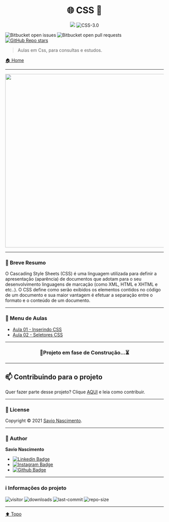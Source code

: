 <h1 align="center">🌐 CSS 🌊<a id="css"></a> </h1>

<div align="center">

![](https://img.shields.io/badge/license-MIT-darkcyan)
![CSS-3.0](https://img.shields.io/badge/Css-3.0-2965f1?logo=CSS3&style=flat)

</div>
 
![Bitbucket open issues](https://img.shields.io/bitbucket/issues/savionascimentodev/Cascating-Style-Sheets?style=flat) 
![Bitbucket open pull requests](https://img.shields.io/bitbucket/pr-raw/savionascimentodev/Cascating-Style-Sheets?style=flat)
[![GitHub Repo stars](https://img.shields.io/github/stars/savionascimentodev/Cascating-Style-Sheets?style=social)](https://github.com/savionascimentodev/Cascating-Style-Sheets/stargazers) <br>

> Aulas em Css, para consultas e estudos.

[🏠 Home](https://github.com/savionascimentodev/Cascating-Style-Sheets)

---

<div align="center">

 <img src="https://github.com/savionascimentodev/Projeto-Site/blob/main/imagens/1_IeNwVwWspGw3aL4YXEsf0A.png?raw=true" width=550>

</div>

---

### 🎯 Breve Resumo

O Cascading Style Sheets (CSS) é uma linguagem utilizada para definir a apresentação (aparência) de documentos que adotam para o seu desenvolvimento linguagens de marcação (como XML, HTML e XHTML e etc..). O CSS define como serão exibidos os elementos contidos no código de um documento e sua maior vantagem é efetuar a separação entre o formato e o conteúdo de um documento.

---

### 📍 Menu de Aulas 

* [Aula 01 - Inserindo CSS](https://github.com/savionascimentodev/Cascating-Style-Sheets/tree/main/Aula-01)
* [Aula 02 - Seletores CSS](https://github.com/savionascimentodev/Cascating-Style-Sheets/tree/main/Aula-02)


---

<div align="center">
  
### 🚧Projeto em fase de Construção...⏳

</div>

---

## 📫 Contribuindo para o projeto

Quer fazer parte desse projeto? Clique [AQUI](https://github.com/savionascimentodev/Cascating-Style-Sheets/blob/main/CONTRIBUTING.md) e leia como contribuir.

---

### 📝 License

Copyright © 2021 [Savio Nascimento](https://github.com/savionascimentodev).<br/>

---

### 👤 Author

**Savio Nascimento**

* [![Linkedin Badge](https://img.shields.io/badge/-SavioNascimento-blue?style=flat-square&logo=Linkedin&logoColor=white&link=https://www.linkedin.com/savio-nascimento)](https://www.linkedin.com/in/savio-nascimento/) 
* [![Instagram Badge](https://img.shields.io/badge/-SavioNascimento-e4405f?style=flat-square&labelColor=f94877&logo=instagram&logoColor=white&link=https://https://www.instagram.com/savio_nascimento_/)](https://www.instagram.com/savio_nascimento_/)
* [![Github Badge](https://img.shields.io/badge/savionascimentodev-24292e?style=flat&logo=Github&logoColor=white&link=https://github.com/savionascimentodev)](https://github.com/savionascimentodev)

---

### ℹ️ Informações do projeto

![visitor](https://visitor-badge.glitch.me/badge?page_id=savionascimentodev.Cascating-Style-Sheets)
![downloads](https://img.shields.io/github/downloads/savionascimentodev/Cascating-Style-Sheets/total)
![last-commit](https://img.shields.io/github/last-commit/savionascimentodev/Cascating-Style-Sheets) 
![repo-size](https://img.shields.io/github/repo-size/savionascimentodev/Cascating-Style-Sheets?&color=lightgrey) 

---

[⬆️ Topo](#css) <br>
